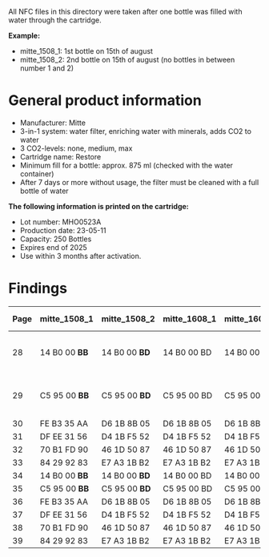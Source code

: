 All NFC files in this directory were taken after one bottle was filled with water through the cartridge.

**Example:**
- mitte_1508_1: 1st bottle on 15th of august
- mitte_1508_2: 2nd bottle on 15th of august (no bottles in between number 1 and 2)

# General product information
- Manufacturer: Mitte
- 3-in-1 system: water filter, enriching water with minerals, adds CO2 to water
- 3 CO2-levels: none, medium, max
- Cartridge name: Restore
- Minimum fill for a bottle: approx. 875 ml (checked with the water container)
- After 7 days or more without usage, the filter must be cleaned with a full bottle of water

**The following information is printed on the cartridge:**
- Lot number: MHO0523A
- Production date: 23-05-11
- Capacity: 250 Bottles
- Expires end of 2025
- Use within 3 months after activation.

# Findings
| Page | mitte_1508_1 | mitte_1508_2 | mitte_1608_1 | mitte_1608_2 | mitte_1608_3 | Change (decimal) |
| --- | --- | --- | --- | --- | --- | --- |
| 28 | 14 B0 00 **BB** | 14 B0 00 **BD** | 14 B0 00 BD | 14 B0 00 BD | 14 B0 00 **BE** | **187**, **189**, 189, 189, **190** |
| 29 | C5 95 00 **BB** | C5 95 00 **BD** | C5 95 00 BD | C5 95 00 BD | C5 95 00 **BE** | **187**, **189**, 189, 189, **190** |
| 30 | FE B3 35 AA | D6 1B 8B 05 | D6 1B 8B 05 | D6 1B 8B 05 | B4 D7 16 73 |
| 31 | DF EE 31 56 | D4 1B F5 52 | D4 1B F5 52 | D4 1B F5 52 | 0E 33 0E 15 |
| 32 | 70 B1 FD 90 | 46 1D 50 87 | 46 1D 50 87 | 46 1D 50 87 | 31 3E 6A F3 |
| 33 | 84 29 92 83 | E7 A3 1B B2 | E7 A3 1B B2 | E7 A3 1B B2 | DF 2D DA 54 |
| 34 | 14 B0 00 **BB** | 14 B0 00 **BD** | 14 B0 00 BD | 14 B0 00 BD | 14 B0 00 BD |
| 35 | C5 95 00 **BB** | C5 95 00 **BD** | C5 95 00 BD | C5 95 00 BD | C5 95 00 BD |
| 36 | FE B3 35 AA | D6 1B 8B 05 | D6 1B 8B 05 | D6 1B 8B 05 | D6 1B 8B 05 |
| 37 | DF EE 31 56 | D4 1B F5 52 | D4 1B F5 52 | D4 1B F5 52 | D4 1B F5 52 |
| 38 | 70 B1 FD 90 | 46 1D 50 87 | 46 1D 50 87 | 46 1D 50 87 | 46 1D 50 87 |
| 39 | 84 29 92 83 | E7 A3 1B B2 | E7 A3 1B B2 | E7 A3 1B B2 | E7 A3 1B B2 |
